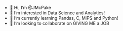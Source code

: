 - 👋 Hi, I’m @JMcPake
- 👀 I’m interested in Data Science and Analytics!
- 🌱 I’m currently learning Pandas, C, MIPS and Python!
- 💞️ I’m looking to collaborate on GIVING ME a JOB

<!---
JMcPake/JMcPake is a ✨ special ✨ repository because its `README.md` (this file) appears on your GitHub profile.
You can click the Preview link to take a look at your changes.
--->

